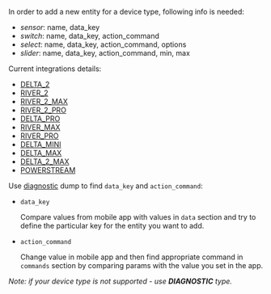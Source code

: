 In order to add a new entity for a device type, following info is needed:
- *sensor*: name, data_key
- *switch*: name, data_key, action_command
- *select*: name, data_key, action_command, options
- *slider*: name, data_key, action_command, min, max

Current integrations details:
- [DELTA_2](devices/DELTA_2.md)
- [RIVER_2](devices/RIVER_2.md)
- [RIVER_2_MAX](devices/RIVER_2_MAX.md)
- [RIVER_2_PRO](devices/RIVER_2_PRO.md)
- [DELTA_PRO](devices/DELTA_PRO.md)
- [RIVER_MAX](devices/RIVER_MAX.md)
- [RIVER_PRO](devices/RIVER_PRO.md)
- [DELTA_MINI](devices/DELTA_MINI.md)
- [DELTA_MAX](devices/DELTA_MAX.md)
- [DELTA_2_MAX](devices/DELTA_2_MAX.md)
- [POWERSTREAM](devices/POWERSTREAM.md)


Use [diagnostic](https://www.home-assistant.io/integrations/diagnostics/) dump to find `data_key` and `action_command`:
  - `data_key` 
    
    Compare values from mobile app with values in `data` section and try to define the particular key for the entity you want to add.

  - `action_command`

    Change value in mobile app and then find appropriate command in `commands` section by comparing params with the value you set in the app.


_Note: if your device type is not supported - use **DIAGNOSTIC** type._